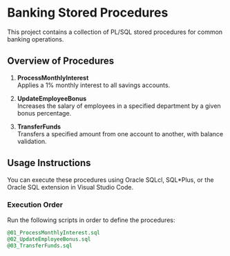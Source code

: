 # Banking Stored Procedures

This project contains a collection of PL/SQL stored procedures for common banking operations.

## Overview of Procedures

1. **ProcessMonthlyInterest**  
   Applies a 1% monthly interest to all savings accounts.

2. **UpdateEmployeeBonus**  
   Increases the salary of employees in a specified department by a given bonus percentage.

3. **TransferFunds**  
   Transfers a specified amount from one account to another, with balance validation.

## Usage Instructions

You can execute these procedures using Oracle SQLcl, SQL*Plus, or the Oracle SQL extension in Visual Studio Code.

### Execution Order

Run the following scripts in order to define the procedures:

```sql
@01_ProcessMonthlyInterest.sql
@02_UpdateEmployeeBonus.sql
@03_TransferFunds.sql
